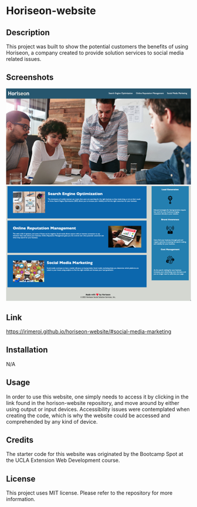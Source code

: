 # Horiseon-website

## Description
This project was built to show the potential customers the benefits of using Horiseon, a company created to provide solution services to social media related issues.

## Screenshots
![](assets/images/Screenshot1.png)
![](assets/images/Screenshot2.png)

## Link
https://irimeroi.github.io/horiseon-website/#social-media-marketing

## Installation
N/A

## Usage
In order to use this website, one simply needs to access it by clicking in the link found in the horison-website repository, and move around by either using output or input devices. Accessibility issues were contemplated when creating the code, which is why the website could be accessed and comprehended by any kind of device. 

## Credits
The starter code for this website was originated by the Bootcamp Spot at the UCLA Extension Web Development course.

## License
This project uses MIT license. Please refer to the repository for more information.


